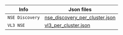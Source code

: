 | Info              | Json files                                                                           |
| ------------------------ | -------------------------------------------------------------------------------------- |
| `NSE Discovery`        | [nse_discovery_per_cluster.json](json_store/nse_discovery_per_cluster.json)
| `VL3 NSE` | [vl3_per_cluster.json](json_store/vl3_per_cluster.json)
